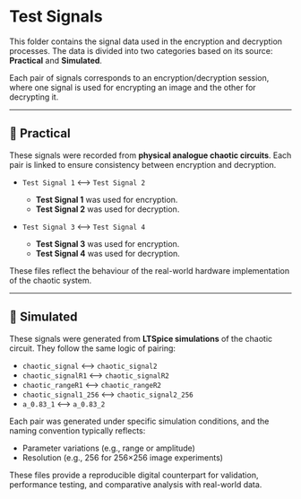 # Test Signals

This folder contains the signal data used in the encryption and decryption processes. The data is divided into two categories based on its source: **Practical** and **Simulated**.

Each pair of signals corresponds to an encryption/decryption session, where one signal is used for encrypting an image and the other for decrypting it.

---

## 📁 Practical

These signals were recorded from **physical analogue chaotic circuits**. Each pair is linked to ensure consistency between encryption and decryption.

* `Test Signal 1` ⟷ `Test Signal 2`

  * **Test Signal 1** was used for encryption.
  * **Test Signal 2** was used for decryption.

* `Test Signal 3` ⟷ `Test Signal 4`

  * **Test Signal 3** was used for encryption.
  * **Test Signal 4** was used for decryption.

These files reflect the behaviour of the real-world hardware implementation of the chaotic system.

---

## 📁 Simulated

These signals were generated from **LTSpice simulations** of the chaotic circuit. They follow the same logic of pairing:

* `chaotic_signal` ⟷ `chaotic_signal2`
* `chaotic_signalR1` ⟷ `chaotic_signalR2`
* `chaotic_rangeR1` ⟷ `chaotic_rangeR2`
* `chaotic_signal1_256` ⟷ `chaotic_signal2_256`
* `a_0.83_1` ⟷ `a_0.83_2`

Each pair was generated under specific simulation conditions, and the naming convention typically reflects:

* Parameter variations (e.g., range or amplitude)
* Resolution (e.g., 256 for 256×256 image experiments)

These files provide a reproducible digital counterpart for validation, performance testing, and comparative analysis with real-world data.
